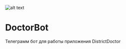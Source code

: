 ![alt text]([(https://images.softwaresuggest.com/company_logo/1574331474579_b_224.jpg)](https://images.softwaresuggest.com/company_logo/1574331474579_b_224.jpg))
# DoctorBot
Телеграмм бот для работы приложения DistrictDoctor
